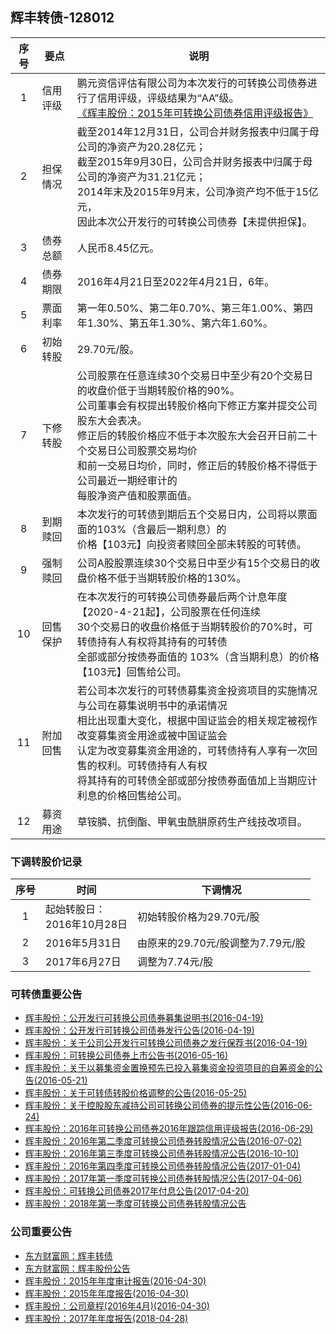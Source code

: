 ## 辉丰转债-128012

|序号|要点|说明|
|:--:|----|----|
|1|信用评级|鹏元资信评估有限公司为本次发行的可转换公司债券进行了信用评级，评级结果为“AA”级。<br>[《辉丰股份：2015年可转换公司债券信用评级报告》](http://pdf.dfcfw.com/pdf/H2_AN201604180014405931_1.pdf)|
|2|担保情况|截至2014年12月31日，公司合并财务报表中归属于母公司的净资产为20.28亿元；<br>截至2015年9月30日，公司合并财务报表中归属于母公司的净资产为31.21亿元；<br>2014年末及2015年9月末，公司净资产均不低于15亿元，<br>因此本次公开发行的可转换公司债券【未提供担保】。|
|3|债券总额|人民币8.45亿元。|
|4|债券期限|2016年4月21日至2022年4月21日，6年。|
|5|票面利率|第一年0.50%、第二年0.70%、第三年1.00%、第四年1.30%、第五年1.30%、第六年1.60%。|
|6|初始转股|29.70元/股。|
|7|下修转股|公司股票在任意连续30个交易日中至少有20个交易日的收盘价低于当期转股价格的90%。<br>公司董事会有权提出转股价格向下修正方案并提交公司股东大会表决。<br>修正后的转股价格应不低于本次股东大会召开日前二十个交易日公司股票交易均价<br>和前一交易日均价，同时，修正后的转股价格不得低于公司最近一期经审计的<br>每股净资产值和股票面值。|
|8|到期赎回|本次发行的可转债到期后五个交易日内，公司将以票面面的103%（含最后一期利息）的<br>价格【103元】向投资者赎回全部未转股的可转债。|
|9|强制赎回|公司A股股票连续30个交易日中至少有15个交易日的收盘价格不低于当期转股价格的130%。|
|10|回售保护|在本次发行的可转换公司债券最后两个计息年度【2020-4-21起】，公司股票在任何连续<br>30个交易日的收盘价格低于当期转股价的70%时，可转债持有人有权将其持有的可转债<br>全部或部分按债券面值的 103%（含当期利息）的价格【103元】回售给公司。|
|11|附加回售|若公司本次发行的可转债募集资金投资项目的实施情况与公司在募集说明书中的承诺情况<br>相比出现重大变化，根据中国证监会的相关规定被视作改变募集资金用途或被中国证监会<br>认定为改变募集资金用途的，可转债持有人享有一次回售的权利。可转债持有人有权<br>将其持有的可转债全部或部分按债券面值加上当期应计利息的价格回售给公司。|
|12|募资用途|草铵膦、抗倒酯、甲氧虫酰肼原药生产线技改项目。|

### 下调转股价记录
|序号|时间|下调情况|
|:--:|----|----|
|1|起始转股日：<br>2016年10月28日|初始转股价格为29.70元/股|
|2|2016年5月31日|由原来的29.70元/股调整为7.79元/股|
|3|2017年6月27日|调整为7.74元/股|

### 可转债重要公告
* [辉丰股份：公开发行可转换公司债券募集说明书(2016-04-19)](http://pdf.dfcfw.com/pdf/H2_AN201604180014405879_1.pdf)
* [辉丰股份：公开发行可转换公司债券发行公告(2016-04-19)](http://pdf.dfcfw.com/pdf/H2_AN201604180014405877_1.pdf)
* [辉丰股份：关于公司公开发行可转换公司债券之发行保荐书(2016-04-19)](http://pdf.dfcfw.com/pdf/H2_AN201604180014405871_1.pdf)
* [辉丰股份：可转换公司债券上市公告书(2016-05-16)](http://pdf.dfcfw.com/pdf/H2_AN201605150014850374_1.pdf)
* [辉丰股份：关于以募集资金置换预先已投入募集资金投资项目的自筹资金的公告(2016-05-21)](http://pdf.dfcfw.com/pdf/H2_AN201605200014948951_1.pdf)
* [辉丰股份：关于可转债转股价格调整的公告(2016-05-25)](http://pdf.dfcfw.com/pdf/H2_AN201605240014979201_1.pdf)
* [辉丰股份：关于控股股东减持公司可转换公司债券的提示性公告(2016-06-24)](http://pdf.dfcfw.com/pdf/H2_AN201606230016191101_1.pdf)
* [辉丰股份：2016年可转换公司债券2016年跟踪信用评级报告(2016-06-29)](http://pdf.dfcfw.com/pdf/H2_AN201606280016245750_1.pdf)
* [辉丰股份：2016年第二季度可转换公司债券转股情况公告(2016-07-02)](http://pdf.dfcfw.com/pdf/H2_AN201607010016350603_1.pdf)
* [辉丰股份：2016年第三季度可转换公司债券转股情况公告(2016-10-10)](http://pdf.dfcfw.com/pdf/H2_AN201610100021785916_1.pdf)
* [辉丰股份：2016年第四季度可转换公司债券转股情况公告(2017-01-04)](http://pdf.dfcfw.com/pdf/H2_AN201701030232889699_1.pdf)
* [辉丰股份：2017年第一季度可转换公司债券转股情况公告(2017-04-06)](http://pdf.dfcfw.com/pdf/H2_AN201704050475636167_1.pdf)
* [辉丰股份：可转换公司债券2017年付息公告(2017-04-20)](http://pdf.dfcfw.com/pdf/H2_AN201704190513648005_1.pdf)
* [辉丰股份：2018年第一季度可转换公司债券转股情况公告](http://pdf.dfcfw.com/pdf/H2_AN201804021115379028_1.pdf)

### 公司重要公告
* [东方财富网：辉丰转债](http://quote.eastmoney.com/sz128012.html)
* [东方财富网：辉丰股份公告](http://data.eastmoney.com/notices/stock/002496.html)
* [辉丰股份：2015年年度审计报告(2016-04-30)](http://pdf.dfcfw.com/pdf/H2_AN201604290014627687_1.pdf)
* [辉丰股份：2015年年度报告(2016-04-30)](http://pdf.dfcfw.com/pdf/H2_AN201604290014627695_1.pdf)
* [辉丰股份：公司章程(2016年4月)(2016-04-30)](http://pdf.dfcfw.com/pdf/H2_AN201604290014627685_1.pdf)
* [辉丰股份：2017年年度报告(2018-04-28)](http://pdf.dfcfw.com/pdf/H2_AN201804271132758698_1.pdf)
